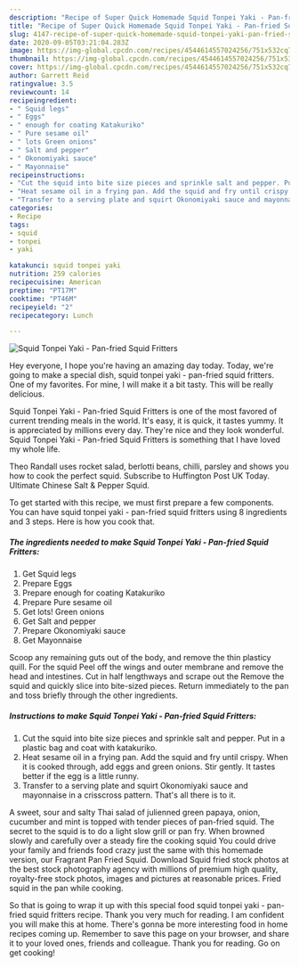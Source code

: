 ```yaml
---
description: "Recipe of Super Quick Homemade Squid Tonpei Yaki - Pan-fried Squid Fritters"
title: "Recipe of Super Quick Homemade Squid Tonpei Yaki - Pan-fried Squid Fritters"
slug: 4147-recipe-of-super-quick-homemade-squid-tonpei-yaki-pan-fried-squid-fritters
date: 2020-09-05T03:21:04.283Z
image: https://img-global.cpcdn.com/recipes/4544614557024256/751x532cq70/squid-tonpei-yaki-pan-fried-squid-fritters-recipe-main-photo.jpg
thumbnail: https://img-global.cpcdn.com/recipes/4544614557024256/751x532cq70/squid-tonpei-yaki-pan-fried-squid-fritters-recipe-main-photo.jpg
cover: https://img-global.cpcdn.com/recipes/4544614557024256/751x532cq70/squid-tonpei-yaki-pan-fried-squid-fritters-recipe-main-photo.jpg
author: Garrett Reid
ratingvalue: 3.5
reviewcount: 14
recipeingredient:
- " Squid legs"
- " Eggs"
- " enough for coating Katakuriko"
- " Pure sesame oil"
- " lots Green onions"
- " Salt and pepper"
- " Okonomiyaki sauce"
- " Mayonnaise"
recipeinstructions:
- "Cut the squid into bite size pieces and sprinkle salt and pepper. Put in a plastic bag and coat with katakuriko."
- "Heat sesame oil in a frying pan. Add the squid and fry until crispy. When it is cooked through, add eggs and green onions. Stir gently. It tastes better if the egg is a little runny."
- "Transfer to a serving plate and squirt Okonomiyaki sauce and mayonnaise in a crisscross pattern. That&#39;s all there is to it."
categories:
- Recipe
tags:
- squid
- tonpei
- yaki

katakunci: squid tonpei yaki 
nutrition: 259 calories
recipecuisine: American
preptime: "PT17M"
cooktime: "PT46M"
recipeyield: "2"
recipecategory: Lunch

---
```



![Squid Tonpei Yaki - Pan-fried Squid Fritters](https://img-global.cpcdn.com/recipes/4544614557024256/751x532cq70/squid-tonpei-yaki-pan-fried-squid-fritters-recipe-main-photo.jpg)

Hey everyone, I hope you're having an amazing day today. Today, we're going to make a special dish, squid tonpei yaki - pan-fried squid fritters. One of my favorites. For mine, I will make it a bit tasty. This will be really delicious.

Squid Tonpei Yaki - Pan-fried Squid Fritters is one of the most favored of current trending meals in the world. It's easy, it is quick, it tastes yummy. It is appreciated by millions every day. They're nice and they look wonderful. Squid Tonpei Yaki - Pan-fried Squid Fritters is something that I have loved my whole life.

Theo Randall uses rocket salad, berlotti beans, chilli, parsley and shows you how to cook the perfect squid. Subscribe to Huffington Post UK Today. Ultimate Chinese Salt &amp; Pepper Squid.


To get started with this recipe, we must first prepare a few components. You can have squid tonpei yaki - pan-fried squid fritters using 8 ingredients and 3 steps. Here is how you cook that.

<!--inarticleads1-->

##### The ingredients needed to make Squid Tonpei Yaki - Pan-fried Squid Fritters:

1. Get  Squid legs
1. Prepare  Eggs
1. Prepare  enough for coating Katakuriko
1. Prepare  Pure sesame oil
1. Get  lots! Green onions
1. Get  Salt and pepper
1. Prepare  Okonomiyaki sauce
1. Get  Mayonnaise


Scoop any remaining guts out of the body, and remove the thin plasticy quill. For the squid Peel off the wings and outer membrane and remove the head and intestines. Cut in half lengthways and scrape out the Remove the squid and quickly slice into bite-sized pieces. Return immediately to the pan and toss briefly through the other ingredients. 

<!--inarticleads2-->

##### Instructions to make Squid Tonpei Yaki - Pan-fried Squid Fritters:

1. Cut the squid into bite size pieces and sprinkle salt and pepper. Put in a plastic bag and coat with katakuriko.
1. Heat sesame oil in a frying pan. Add the squid and fry until crispy. When it is cooked through, add eggs and green onions. Stir gently. It tastes better if the egg is a little runny.
1. Transfer to a serving plate and squirt Okonomiyaki sauce and mayonnaise in a crisscross pattern. That&#39;s all there is to it.


A sweet, sour and salty Thai salad of julienned green papaya, onion, cucumber and mint is topped with tender pieces of pan-fried squid. The secret to the squid is to do a light slow grill or pan fry. When browned slowly and carefully over a steady fire the cooking squid You could drive your family and friends food crazy just the same with this homemade version, our Fragrant Pan Fried Squid. Download Squid fried stock photos at the best stock photography agency with millions of premium high quality, royalty-free stock photos, images and pictures at reasonable prices. Fried squid in the pan while cooking. 

So that is going to wrap it up with this special food squid tonpei yaki - pan-fried squid fritters recipe. Thank you very much for reading. I am confident you will make this at home. There's gonna be more interesting food in home recipes coming up. Remember to save this page on your browser, and share it to your loved ones, friends and colleague. Thank you for reading. Go on get cooking!
